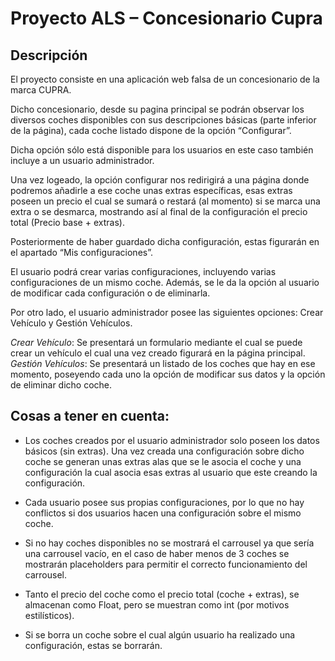 # Proyecto ALS – Concesionario Cupra

## Descripción

El proyecto consiste en una aplicación web falsa de un concesionario de la marca CUPRA.

Dicho concesionario, desde su pagina principal se podrán observar los diversos coches disponibles con sus descripciones básicas (parte inferior de la página), cada coche listado dispone de la opción “Configurar”.

Dicha opción sólo está disponible para los usuarios en este caso también incluye a un usuario administrador.

Una vez logeado, la opción configurar nos redirigirá a una página donde podremos añadirle a ese coche unas extras específicas, esas extras poseen un precio el cual se sumará o restará (al momento) si se marca una extra o se desmarca, mostrando así al final de la configuración el precio total (Precio base + extras).

Posteriormente de haber guardado dicha configuración, estas figurarán en el apartado “Mis configuraciones”.


El usuario podrá crear varias configuraciones, incluyendo varias configuraciones de un mismo coche.
Además, se le da la opción al usuario de modificar cada configuración o de eliminarla.


Por otro lado, el usuario administrador posee las siguientes opciones: Crear Vehículo y Gestión Vehículos.

*Crear Vehículo*: Se presentará un formulario mediante el cual se puede crear un vehículo el cual una vez creado figurará en la página principal.
*Gestión Vehículos*: Se presentará un listado de los coches que hay en ese momento, poseyendo cada uno la opción de modificar sus datos y la opción de eliminar dicho coche.

## Cosas a tener en cuenta: 
*   Los coches creados por el usuario administrador solo poseen los datos básicos (sin extras). Una vez creada una configuración sobre dicho coche se generan unas extras alas que se le asocia el coche y una configuración la cual asocia esas extras al usuario que este creando la configuración.

*   Cada usuario posee sus propias configuraciones, por lo que no hay conflictos si dos usuarios hacen una configuración sobre el mismo coche.

*   Si no hay coches disponibles no se mostrará el carrousel ya que sería una carrousel vacío, en el caso de haber menos de 3 coches se mostrarán placeholders para permitir el correcto funcionamiento del carrousel.

*   Tanto el precio del coche como el precio total (coche + extras), se almacenan como Float, pero se muestran como int (por motivos estilísticos).

*   Si se borra un coche sobre el cual algún usuario ha realizado una configuración, estas se borrarán.
